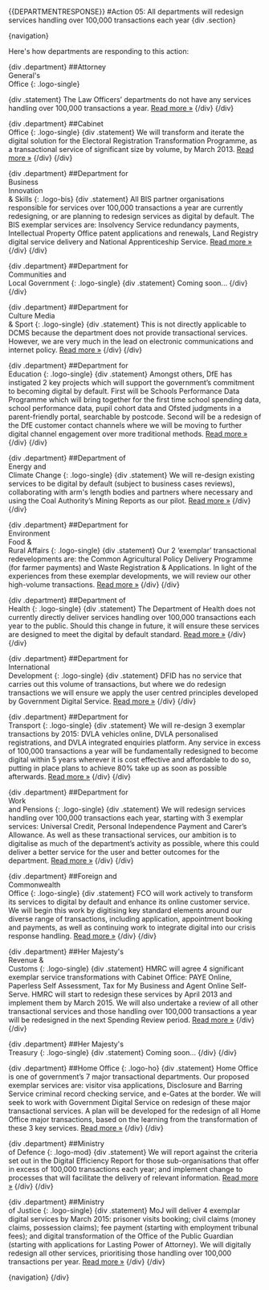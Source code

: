 {{DEPARTMENTRESPONSE}}
#Action 05: All departments will redesign services handling over 100,000 transactions each year
{div .section}

{navigation}

Here's how departments are responding to this action:



{div .department}
##Attorney <br> General's <br> Office
{: .logo-single}

{div .statement}
The Law Officers’ departments do not have any services handling over 100,000 transactions a year. [Read more »](https://www.gov.uk/government/publications/law-officers-departments-digital-strategy)
{/div}
{/div}

{div .department}
##Cabinet<br>Office
{: .logo-single}
{div .statement}
We will transform and iterate the digital solution for the Electoral Registration Transformation Programme, as a transactional service of significant size by volume, by March 2013. [Read more »](http://www.cabinetoffice.gov.uk/resource-library/cabinet-office-digital-strategy)
{/div}
{/div}

{div .department}
##Department for<br>Business<br>Innovation<br>& Skills
{: .logo-bis}
{div .statement}
All BIS partner organisations responsible for services over 100,000 transactions a year are currently redesigning, or are planning to redesign services as digital by default. The BIS exemplar services are: Insolvency Service redundancy payments, Intellectual Property Office patent applications and renewals, Land Registry digital service delivery and National Apprenticeship Service. [Read more »](http://discuss.bis.gov.uk/digitalstrategy)
{/div}
{/div}

{div .department}
##Department for<br>Communities and<br>Local Government
{: .logo-single}
{div .statement}
Coming soon...
{/div}
{/div}

{div .department}
##Department for<br>Culture Media<br>& Sport
{: .logo-single}
{div .statement}
This is not directly applicable to DCMS because the department does not provide transactional services. However, we are very much in the lead on electronic communications and internet policy. [Read more »](http://www.dcms.gov.uk/publications/9586.aspx)
{/div}
{/div}


{div .department}
##Department for<br>Education
{: .logo-single}
{div .statement}
Amongst others, DfE has instigated 2 key projects which will support the government’s commitment to becoming digital by default. First will be Schools Performance Data Programme which will bring together for the first time school spending data, school performance data, pupil cohort data and Ofsted judgments in a parent-friendly portal, searchable by postcode. Second will be a redesign of the DfE customer contact channels where we will be moving to further digital channel engagement over more traditional methods. [Read more »](http://www.education.gov.uk/digitalstrategy)
{/div}
{/div}

{div .department}
##Department of<br>Energy and<br>Climate Change
{: .logo-single}
{div .statement}
We will re-design existing services to be digital by default (subject to business cases reviews), collaborating with arm's length bodies and partners where necessary and using the Coal Authority’s Mining Reports as our pilot. [Read more »](http://www.decc.gov.uk/en/content/cms/about/our_goals/our_goals.aspx#dds)
{/div}
{/div}


{div .department}
##Department for<br>Environment<br>Food &<br>Rural Affairs
{: .logo-single}
{div .statement}
Our 2 ‘exemplar’ transactional redevelopments are: the Common Agricultural Policy Delivery Programme (for farmer payments) and Waste Registration & Applications. In light of the experiences from these exemplar developments, we will review our other high-volume transactions. [Read more »](http://www.defra.gov.uk/publications/2012/12/20/pb13863-digital-strategy-2012/)
{/div}
{/div}

{div .department}
##Department of<br>Health
{: .logo-single}
{div .statement}
The Department of Health does not currently directly deliver services handling over 100,000 transactions each year to the public. Should this change in future, it will ensure these services are designed to meet the digital by default standard. [Read more »](http://digitalhealth.dh.gov.uk/digital-strategy)
{/div}
{/div}


{div .department}
##Department for<br>International<br>Development
{: .logo-single}
{div .statement}
DFID has no service that carries out this volume of transactions, but where we do redesign transactions we will ensure we apply the user centred principles developed by Government Digital Service. [Read more »](http://www.dfid.gov.uk/about-us/How-we-measure-progress/dfid-digital-strategy/)
{/div}
{/div}

{div .department}
##Department for<br>Transport
{: .logo-single}
{div .statement}
We will re-design 3 exemplar transactions by 2015: DVLA vehicles online, DVLA personalised registrations, and DVLA integrated enquiries platform. Any service in excess of 100,000 transactions a year will be fundamentally redesigned to become digital within 5 years wherever it is cost effective and affordable to do so, putting in place plans to achieve 80% take up as soon as possible afterwards. [Read more »](https://www.gov.uk/government/publications/department-for-transport-digital-strategy)
{/div}
{/div}

{div .department}
##Department for<br>Work<br>and Pensions
{: .logo-single}
{div .statement}
We will redesign services handling over 100,000 transactions each year, starting with 3 exemplar services: Universal Credit, Personal Independence Payment and Carer’s Allowance. As well as these transactional services, our ambition is to digitalise as much of the department’s activity as possible, where this could deliver a better service for the user and better outcomes for the department. [Read more »](http://www.dwp.gov.uk/publications/corporate-publications/digital-strategy.shtml)
{/div}
{/div}


{div .department}
##Foreign and<br>Commonwealth<br>Office
{: .logo-single}
{div .statement}
FCO will work actively to transform its services to digital by default and enhance its online customer service. We will begin this work by digitising key standard elements around our diverse range of transactions, including application, appointment booking and payments, as well as continuing work to integrate digital into our crisis response handling. [Read more »](https://www.gov.uk/government/publications/the-fco-digital-strategy)
{/div}
{/div}

{div .department}
##Her Majesty's<br>Revenue &<br>Customs
{: .logo-single}
{div .statement}
HMRC will agree 4 significant exemplar service transformations with Cabinet Office: PAYE Online, Paperless Self Assessment, Tax for My Business and Agent Online Self-Serve. HMRC will start to redesign these services by April 2013 and implement them by March 2015. We will also undertake a review of all other transactional services and those handling over 100,000 transactions a year will be redesigned in the next Spending Review period. [Read more »](http://www.hmrc.gov.uk/about/2012-digital-strategy.pdf)
{/div}
{/div}

{div .department}
##Her Majesty's<br>Treasury
{: .logo-single}
{div .statement}
Coming soon...
{/div}
{/div}

{div .department}
##Home Office
{: .logo-ho}
{div .statement}
Home Office is one of government’s 7 major transactional departments. Our proposed exemplar services are: visitor visa applications, Disclosure and Barring Service criminal record checking service, and e-Gates at the border. We will seek to work with Government Digital Service on redesign of these major transactional services. A plan will be developed for the redesign of all Home Office major transactions, based on the learning from the transformation of these 3 key services. [Read more »](http://www.homeoffice.gov.uk/publications/about-us/corporate-publications/ho-digital-strategy/)
{/div}
{/div}

{div .department}
##Ministry<br>of Defence
{: .logo-mod}
{div .statement}
We will report against the criteria set out in the Digital Efficiency Report for those sub-organisations that offer in excess of 100,000 transactions each year; and implement change to processes that will facilitate the delivery of relevant information. [Read more »](https://www.gov.uk/government/publications/digital-in-defence)
{/div}
{/div}

{div .department}
##Ministry<br>of Justice
{: .logo-single}
{div .statement}
MoJ will deliver 4 exemplar digital services by March 2015: prisoner visits booking; civil claims (money claims, possession claims); fee payment (starting with employment tribunal fees); and digital transformation of the Office of the Public Guardian (starting with applications for Lasting Power of Attorney). We will digitally redesign all other services, prioritising those handling over 100,000 transactions per year. [Read more »](http://open.justice.gov.uk/digital-strategy/#theme-01-transforming-our-services)
{/div}
{/div}

{navigation}
{/div}




